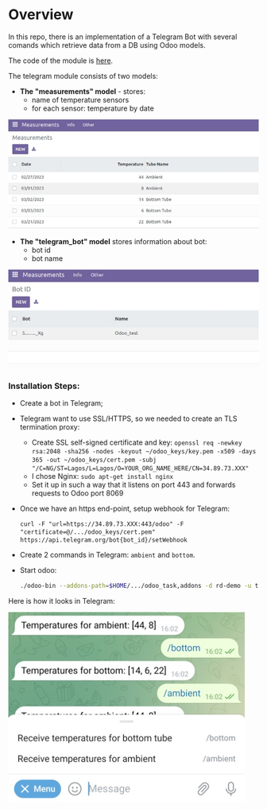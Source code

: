 # **Overview**

In this repo, there is an implementation of a Telegram Bot with several comands which retrieve data from a DB using Odoo models.

The code of the module is [here](https://github.com/juleek/odoo_task/tree/master/telegram).

The telegram module consists of two models:

* **The "measurements" model** - stores:
    * name of temperature sensors
    * for each sensor: temperature by date


![Photo](measur.jpg)


* **The "telegram_bot" model** stores information about bot:
    * bot id
    * bot name


![Photo](bot.jpg)



### **Installation Steps**:

* Create a bot in Telegram;
* Telegram want to use SSL/HTTPS, so we needed to create an TLS termination proxy:
    * Create SSL self-signed certificate and key: `openssl req -newkey rsa:2048 -sha256 -nodes -keyout ~/odoo_keys/key.pem -x509 -days 365 -out ~/odoo_keys/cert.pem -subj "/C=NG/ST=Lagos/L=Lagos/O=YOUR_ORG_NAME_HERE/CN=34.89.73.XXX"`
    * I chose Nginx: `sudo apt-get install nginx`
    * Set it up in such a way that it listens on port 443 and forwards requests to Odoo port 8069
* Once we have an https end-point, setup webhook for Telegram:

    ```
    curl -F "url=https://34.89.73.XXX:443/odoo" -F "certificate=@/.../odoo_keys/cert.pem" https://api.telegram.org/bot{bot_id}/setWebhook
    ```

* Create 2 commands in Telegram: `ambient` and `bottom`.

* Start odoo:

    ```bash
    ./odoo-bin --addons-path=$HOME/.../odoo_task,addons -d rd-demo -u telegram --data-dir $HOME/.../odoo_data_dir --proxy-mode
    ```


Here is how it looks in Telegram:

![Photo](telegram.jpg)
